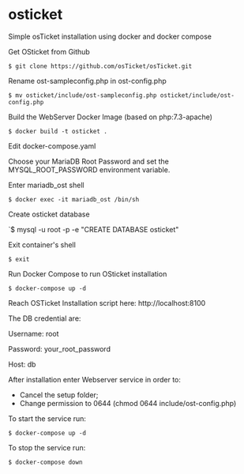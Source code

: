 # osticket
Simple osTicket installation using docker and docker compose

Get OSticket from Github

`$ git clone https://github.com/osTicket/osTicket.git`

Rename ost-sampleconfig.php in ost-config.php

`$ mv osticket/include/ost-sampleconfig.php osticket/include/ost-config.php`

Build the WebServer Docker Image (based on php:7.3-apache)

`$ docker build -t osticket .`

Edit docker-compose.yaml

Choose your MariaDB Root Password and set the MYSQL_ROOT_PASSWORD environment variable.

Enter mariadb_ost shell

`$ docker exec -it mariadb_ost /bin/sh`

Create osticket database

`$ mysql -u root -p -e "CREATE DATABASE osticket"

Exit container's shell

`$ exit`

Run Docker Compose to run OSticket installation

`$ docker-compose up -d`

Reach OSTicket Installation script here: http://localhost:8100

The DB credential are: 

Username: root

Password: your_root_password

Host: db

After installation enter Webserver service in order to: 

- Cancel the setup folder; 
- Change permission to 0644 (chmod 0644 include/ost-config.php)

To start the service run: 

`$ docker-compose up -d`

To stop the service run:

`$ docker-compose down`
